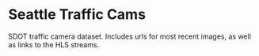 # Seattle Traffic Cams

SDOT traffic camera dataset. Includes urls for most recent images, as well as links to the HLS streams.
